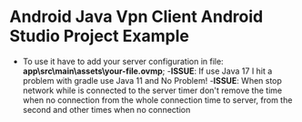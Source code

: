 # Android Java Vpn Client Android Studio Project Example
- To use it have to add your server configuration in file: **app\src\main\assets\your-file.ovmp**;
-**ISSUE**: If use Java 17 I hit a problem with gradle use Java 11 and No Problem!
-**ISSUE**: When stop network while is connected to the server timer don't remove the time when no connection from the whole connection time to server, from the second and other times when no connection 
